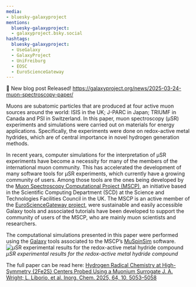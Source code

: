 ```yaml
---
media:
- bluesky-galaxyproject
mentions:
  bluesky-galaxyproject:
  - galaxyproject.bsky.social
hashtags:
  bluesky-galaxyproject:
  - UseGalaxy
  - GalaxyProject
  - UniFreiburg
  - EOSC
  - EuroScienceGateway
---
```

📝 New blog post Released!
https://galaxyproject.org/news/2025-03-24-muon-spectroscopy-paper/

Muons are subatomic particles that are produced at four active muon sources around the world: ISIS in the UK; J-PARC in Japan; TRIUMF in Canada and PSI in Switzerland. In this paper, muon spectroscopy (μSR) experiments and simulations were carried out on materials for energy applications. Specifically, the experiments were done on redox-active metal hydrides, which are of central importance in novel hydrogen generation methods.

In recent years, computer simulations for the interpretation of μSR experiments have become a necessity for many of the members of the international muon community. This has accelerated the development of many software tools for µSR experiments, which currently have a growing community of users. Among those tools are the ones being developed by the [Muon Spectroscopy Computational Project (MSCP)](https://muon-spectroscopy-computational-project.github.io), an initiative based in the Scientific Computing Department (SCD) at the Science and Technologies Facilities Council in the UK. The MSCP is an active member of the [EuroScienceGateway project](https://galaxyproject.org/projects/esg/), were sustainable and easily accessible Galaxy tools and associated tutorials have been developed to support the community of users of the MSCP, who are mainly muon scientists and researchers.

The computational simulations presented in this paper were performed using the [Galaxy](https://materialsgalaxy.stfc.ac.uk) tools associated to the MSCP’s [MuSpinSim](https://iopscience.iop.org/article/10.1088/1742-6596/2462/1/012017) software.  
![μSR experimental results for the redox-active metal hydride compound](https://galaxyproject.org/news/2025-03-24-muon-spectroscopy-paper/%CE%BCSR.png)  
*μSR experimental results for the redox-active metal hydride compound*

The full paper can be read here: [Hydrogen Radical Chemistry at High-Symmetry {2Fe2S} Centers Probed Using a Muonium Surrogate J. A. Wright; L. Liborio, et al. Inorg. Chem. 2025, 64, 10, 5053–5058](https://doi.org/10.1021/acs.inorgchem.4c05126)
